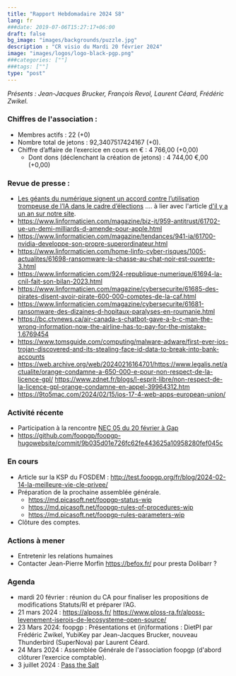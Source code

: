 ```yaml
---
title: "Rapport Hebdomadaire 2024 S8"
lang: fr
###date: 2019-07-06T15:27:17+06:00
draft: false
bg_image: "images/backgrounds/puzzle.jpg"
description : "CR visio du Mardi 20 février 2024"
image: "images/logos/logo-black-pgp.png"
###categories: [""]
###tags: [""]
type: "post"
---
```


*Présents : Jean-Jacques Brucker, François Revol, Laurent Céard, Frédéric Zwikel.*


### Chiffres de l'association :

* Membres actifs : 22 (+0)
* Nombre total de jetons : 92,3407517424167 (+0).
* Chiffre d’affaire de l’exercice en cours en € : 4 766,00 (+0,00)
  * Dont dons (déclenchant la création de jetons) : 4 744,00 €,00 (+0,00)


### Revue de presse :

* [Les géants du numérique signent un accord contre l’utilisation trompeuse de l’IA dans le cadre d’élections](https://www.lemonde.fr/pixels/article/2024/02/16/les-geants-du-numerique-signent-un-accord-contre-l-utilisation-trompeuse-de-l-ia-dans-le-cadre-d-elections_6216967_4408996.html) .... à lier avec l'article [d'il y a un an sur notre site](http://foopgp.org/fr/blog/2023-04-03-lutter-contre-la-polution-informationelle/).
* https://www.linformaticien.com/magazine/biz-it/959-antitrust/61702-ue-un-demi-milliards-d-amende-pour-apple.html
* https://www.linformaticien.com/magazine/tendances/941-ia/61700-nvidia-developpe-son-propre-superordinateur.html
* https://www.linformaticien.com/home-linfo-cyber-risques/1005-actualites/61698-ransomware-la-chasse-au-chat-noir-est-ouverte-3.html
* https://www.linformaticien.com/924-republique-numerique/61694-la-cnil-fait-son-bilan-2023.html
* https://www.linformaticien.com/magazine/cybersecurite/61685-des-pirates-disent-avoir-pirate-600-000-comptes-de-la-caf.html
* https://www.linformaticien.com/magazine/cybersecurite/61681-ransomware-des-dizaines-d-hopitaux-paralyses-en-roumanie.html
* https://bc.ctvnews.ca/air-canada-s-chatbot-gave-a-b-c-man-the-wrong-information-now-the-airline-has-to-pay-for-the-mistake-1.6769454
* https://www.tomsguide.com/computing/malware-adware/first-ever-ios-trojan-discovered-and-its-stealing-face-id-data-to-break-into-bank-accounts
* https://web.archive.org/web/20240216164701/https://www.legalis.net/actualite/orange-condamne-a-650-000-e-pour-non-respect-de-la-licence-gpl/  https://www.zdnet.fr/blogs/l-esprit-libre/non-respect-de-la-licence-gpl-orange-condamne-en-appel-39964312.htm
* https://9to5mac.com/2024/02/15/ios-17-4-web-apps-european-union/


### Activité récente

* Participation à la rencontre [NEC 05 du 20 février à Gap](https://framaforms.org/numerique-en-communs-mardi-20-fevrier-2024-gap-1705328108)
* https://github.com/foopgp/foopgp-hugowebsite/commit/9b035d01e726fc62fe443625a10958280fef045c

### En cours


* Article sur la KSP du FOSDEM : http://test.foopgp.org/fr/blog/2024-02-14-la-meilleure-vie-cle-privee/
* Préparation de la prochaine assemblée générale.
    * https://md.picasoft.net/foopgp-status-wip
    * https://md.picasoft.net/foopgp-rules-of-procedures-wip
    * https://md.picasoft.net/foopgp-rules-parameters-wip
* Clôture des comptes.

### Actions à mener

* Entretenir les relations humaines
* Contacter Jean-Pierre Morfin https://befox.fr/ pour presta Dolibarr ?

### Agenda

* mardi 20 février : réunion du CA pour finaliser les propositions de modifications Statuts/RI et préparer l’AG.
* 21 mars 2024 : https://alposs.fr/
 https://www.ploss-ra.fr/alposs-levenement-iserois-de-lecosysteme-open-source/
* 23 Mars 2024: foopgp : Présentations et (in)formations : DietPI par Frédéric Zwikel, YubiKey par Jean-Jacques Brucker, nouveau Thunderbird (SuperNova) par Laurent Céard.
* 24 Mars 2024 : Assemblée Générale de l'association foopgp (d'abord clôturer l’exercice comptable).
* 3 juillet 2024 : [Pass the Salt](https://2024.pass-the-salt.org)
